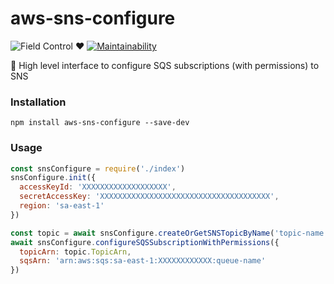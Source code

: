 # aws-sns-configure
![Field Control ♥](https://img.shields.io/badge/Field%20Control-%20%20%20%20%20%20♥-blue.svg)
[![Maintainability](https://api.codeclimate.com/v1/badges/22b6ac4cf8b8207fa2bb/maintainability)](https://codeclimate.com/github/lfreneda/aws-sns-configure/maintainability)

:email: High level interface to configure SQS subscriptions (with permissions) to SNS

### Installation

```
npm install aws-sns-configure --save-dev
```

### Usage

```javascript
const snsConfigure = require('./index')
snsConfigure.init({
  accessKeyId: 'XXXXXXXXXXXXXXXXXXX',
  secretAccessKey: 'XXXXXXXXXXXXXXXXXXXXXXXXXXXXXXXXXXXXXX',
  region: 'sa-east-1'
})

const topic = await snsConfigure.createOrGetSNSTopicByName('topic-name')
await snsConfigure.configureSQSSubscriptionWithPermissions({
  topicArn: topic.TopicArn,
  sqsArn: 'arn:aws:sqs:sa-east-1:XXXXXXXXXXXX:queue-name'
})
```
